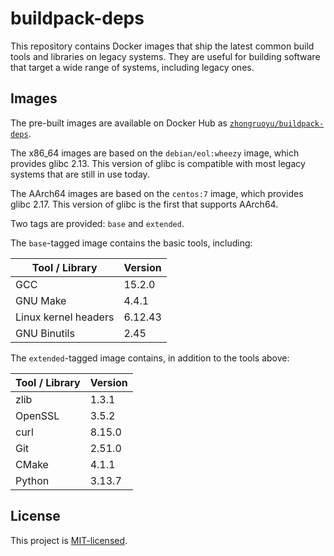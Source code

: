 # buildpack-deps

This repository contains Docker images that ship the latest common build tools
and libraries on legacy systems.
They are useful for building software that target a wide range of systems,
including legacy ones.

## Images

The pre-built images are available on Docker Hub as
[`zhongruoyu/buildpack-deps`](https://hub.docker.com/r/zhongruoyu/buildpack-deps).

The x86_64 images are based on the `debian/eol:wheezy` image, which provides
glibc 2.13.
This version of glibc is compatible with most legacy systems that are still in
use today.

The AArch64 images are based on the `centos:7` image, which provides glibc 2.17.
This version of glibc is the first that supports AArch64.

Two tags are provided: `base` and `extended`.

The `base`-tagged image contains the basic tools, including:

| Tool / Library       | Version |
| -------------------- | ------- |
| GCC                  | 15.2.0  |
| GNU Make             | 4.4.1   |
| Linux kernel headers | 6.12.43 |
| GNU Binutils         | 2.45    |

The `extended`-tagged image contains, in addition to the tools above:

| Tool / Library | Version |
| -------------- | ------- |
| zlib           | 1.3.1   |
| OpenSSL        | 3.5.2   |
| curl           | 8.15.0  |
| Git            | 2.51.0  |
| CMake          | 4.1.1   |
| Python         | 3.13.7  |

## License

This project is [MIT-licensed](LICENSE).
